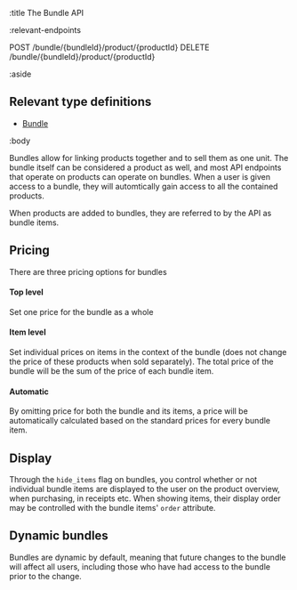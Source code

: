 :title The Bundle API

:relevant-endpoints

POST /bundle/{bundleId}/product/{productId}
DELETE /bundle/{bundleId}/product/{productId}

:aside

## Relevant type definitions

- [Bundle](/types/bundle/)

:body

Bundles allow for linking products together and to sell them as one unit. The
bundle itself can be considered a product as well, and most API endpoints that
operate on products can operate on bundles. When a user is given access to a
bundle, they will automtically gain access to all the contained products.

When products are added to bundles, they are referred to by the API as bundle
items.

## Pricing

There are three pricing options for bundles

#### Top level

Set one price for the bundle as a whole

#### Item level

Set individual prices on items in the context of the bundle (does not change the
price of these products when sold separately). The total price of the bundle
will be the sum of the price of each bundle item.

#### Automatic

By omitting price for both the bundle and its items, a price will be
automatically calculated based on the standard prices for every bundle item.

## Display

Through the `hide_items` flag on bundles, you control whether or not individual
bundle items are displayed to the user on the product overview, when purchasing,
in receipts etc. When showing items, their display order may be controlled with
the bundle items' `order` attribute.

## Dynamic bundles

Bundles are dynamic by default, meaning that future changes to the bundle will
affect all users, including those who have had access to the bundle prior to the
change.
